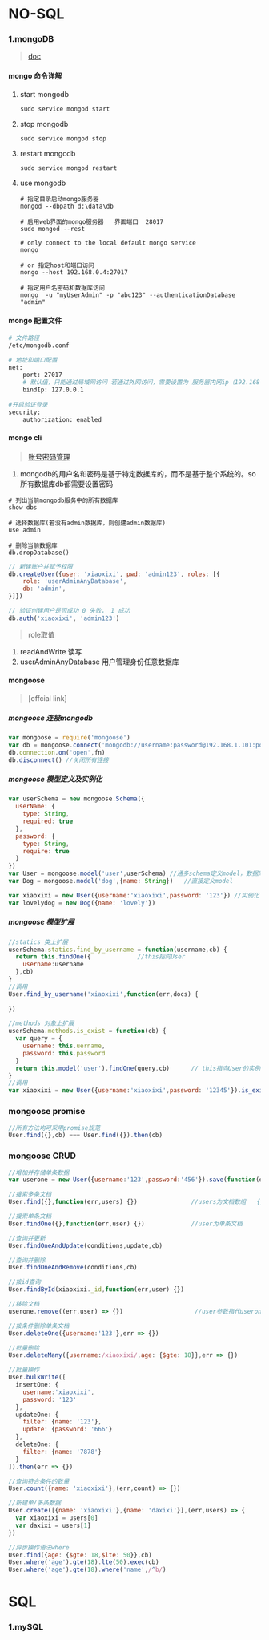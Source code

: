 # NO-SQL

### 1.mongoDB

> [doc](https://docs.mongodb.com/master/mongo/)

#### mongo 命令详解

1. start mongodb

   ```shell
   sudo service mongod start
   ```

2. stop mongodb

   ```shell
   sudo service mongod stop
   ```

3. restart mongodb

   ```shell
   sudo service mongod restart
   ```

4. use mongodb

   ```shell
   # 指定目录启动mongo服务器
   mongod --dbpath d:\data\db 

   # 启用web界面的mongo服务器   界面端口  28017
   sudo mongod --rest

   # only connect to the local default mongo service
   mongo

   # or 指定host和端口访问
   mongo --host 192.168.0.4:27017

   # 指定用户名密码和数据库访问
   mongo  -u "myUserAdmin" -p "abc123" --authenticationDatabase "admin"
   ```



#### mongo 配置文件

```bash
# 文件路径
/etc/mongodb.conf

# 地址和端口配置
net:
	port: 27017
	# 默认值，只能通过局域网访问 若通过外网访问，需要设置为 服务器内网ip（192.168.0.4）
	bindIp: 127.0.0.1 
	
#开启验证登录
security:
	authorization: enabled 
```



#### mongo cli

> [账号密码管理](https://blog.csdn.net/fofabu2/article/details/78983741)

1. mongodb的用户名和密码是基于特定数据库的，而不是基于整个系统的。so所有数据库db都需要设置密码

```shell
# 列出当前mongodb服务中的所有数据库
show dbs

# 选择数据库(若没有admin数据库，则创建admin数据库)
use admin

# 删除当前数据库
db.dropDatabase()
```

```js
// 新建账户并赋予权限
db.createUser({user: 'xiaoxixi', pwd: 'admin123', roles: [{ 
    role: 'userAdminAnyDatabase',
	db: 'admin',
}]})

// 验证创建用户是否成功 0 失败， 1 成功
db.auth('xiaoxixi', 'admin123') 
```

> role取值

1. readAndWrite   读写
2. userAdminAnyDatabase 用户管理身份任意数据库



#### mongoose

> [offcial link]

##### mongoose 连接mongodb

```javascript
var mongoose = require('mongoose')
var db = mongoose.connect('mongodb://username:password@192.168.1.101:port/db_name')
db.connection.on('open',fn)
db.disconnect() //关闭所有连接
```



##### mongoose 模型定义及实例化

```js	
var userSchema = new mongoose.Schema({
  userName: {
    type: String,
    required: true
  },
  password: {
    type: String,
    require: true
  }
})
var User = mongoose.model('user',userSchema) //通多schema定义model，数据库中会自动创建一个名为userInfos的集合
var Dog = mongoose.model('dog',{name: String})   //直接定义model

var xiaoxixi = new User({username:'xiaoxixi',password: '123'}) //实例化
var lovelydog = new Dog({name: 'lovely'})      
```



##### mongoose 模型扩展

```js
//statics 类上扩展
userSchema.statics.find_by_username = function(username,cb) {
  return this.findOne({             //this指向User
    username:username
  },cb)
}
//调用
User.find_by_username('xiaoxixi',function(err,docs) {
  	
})

//methods 对象上扩展
userSchema.methods.is_exist = function(cb) {
  var query = {
    username: this.uername,
    password: this.password
  }
  return this.model('user').findOne(query,cb)      // this指向User的实例
}
//调用
var xiaoxixi = new User({username:'xiaoxixi',password: '12345'}).is_exist(cb)
```



### mongoose promise

```js
//所有方法均可采用promise规范
User.find({},cb) === User.find({}).then(cb)
```



### mongoose CRUD

```js
//增加并存储单条数据
var userone = new User({username:'123',password:'456'}).save(function(err,user) {})

//搜索多条文档
User.find({},function(err,users) {})               //users为文档数组   {}为查询条件

//搜索单条文档
User.findOne({},function(err,user) {})             //user为单条文档

//查询并更新
User.findOneAndUpdate(conditions,update,cb)

//查询并删除
User.findOneAndRemove(conditions,cb)

//按id查询
User.findById(xiaoxixi._id,function(err,user) {})  

//移除文档
userone.remove((err,user) => {})                    //user参数指代userone

//按条件删除单条文档
User.deleteOne({username:'123'},err => {})

//批量删除
User.deleteMany({username:/xiaoxixi/,age: {$gte: 18}},err => {})

//批量操作
User.bulkWrite([
  insertOne: {
    username:'xiaoxixi',
  	password: '123'
  },
  updateOne: {
  	filter: {name: '123'},
  	update: {password: '666'}
  },
  deleteOne: {
  	filter: {name: '7878'}
  }
]).then(err => {})

//查询符合条件的数量
User.count({name: 'xiaoxixi'},(err,count) => {})

//新建单/多条数据
User.create([{name: 'xiaoxixi'},{name: 'daxixi'}],(err,users) => {
  var xiaoxixi = users[0]
  var daxixi = users[1]
})

//异步操作语法where
User.find({age: {$gte: 18,$lte: 50}},cb)
User.where('age').gte(18).lte(50).exec(cb)
User.where('age').gte(18).where('name',/^b/)


```









# SQL

### 1.mySQL

